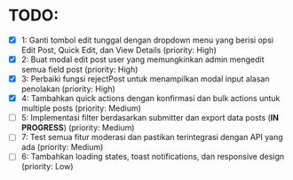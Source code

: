 # TODO:

- [x] 1: Ganti tombol edit tunggal dengan dropdown menu yang berisi opsi Edit Post, Quick Edit, dan View Details (priority: High)
- [x] 2: Buat modal edit post user yang memungkinkan admin mengedit semua field post (priority: High)
- [x] 3: Perbaiki fungsi rejectPost untuk menampilkan modal input alasan penolakan (priority: High)
- [x] 4: Tambahkan quick actions dengan konfirmasi dan bulk actions untuk multiple posts (priority: Medium)
- [ ] 5: Implementasi filter berdasarkan submitter dan export data posts (**IN PROGRESS**) (priority: Medium)
- [ ] 7: Test semua fitur moderasi dan pastikan terintegrasi dengan API yang ada (priority: Medium)
- [ ] 6: Tambahkan loading states, toast notifications, dan responsive design (priority: Low)
